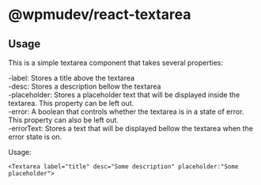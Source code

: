# @wpmudev/react-textarea


## Usage

This is a simple textarea component that takes several properties:

-label: Stores a title above the textarea <br />
-desc: Stores a description bellow the textarea<br />
-placeholder: Stores a placeholder text that will be displayed inside the textarea. This property can be left out.<br />
-error: A boolean that controls whether the textarea is in a state of error. This property can also be left out.<br />
-errorText: Stores a text that will be displayed bellow the textarea when the error state is on.<br />

Usage:
```
<Textarea label="title" desc="Some description" placeholder:"Some placeholder">

```
